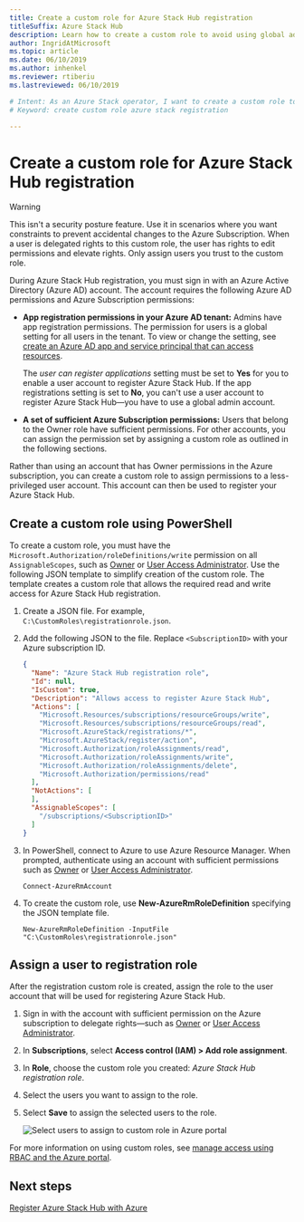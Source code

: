 ```yaml
---
title: Create a custom role for Azure Stack Hub registration
titleSuffix: Azure Stack Hub
description: Learn how to create a custom role to avoid using global administrator for Azure Stack Hub registration.
author: IngridAtMicrosoft
ms.topic: article
ms.date: 06/10/2019
ms.author: inhenkel
ms.reviewer: rtiberiu
ms.lastreviewed: 06/10/2019

# Intent: As an Azure Stack operator, I want to create a custom role to avoid using global admin for Azure Stack registration. 
# Keyword: create custom role azure stack registration

---
```


# Create a custom role for Azure Stack Hub registration

> [!WARNING]
> This isn't a security posture feature. Use it in scenarios where you want constraints to prevent accidental changes to the Azure Subscription. When a user is delegated rights to this custom role, the user has rights to edit permissions and elevate rights. Only assign users you trust to the custom role.

During Azure Stack Hub registration, you must sign in with an Azure Active Directory (Azure AD) account. The account requires the following Azure AD permissions and Azure Subscription permissions:

* **App registration permissions in your Azure AD tenant:** Admins have app registration permissions. The permission for users is a global setting for all users in the tenant. To view or change the setting, see [create an Azure AD app and service principal that can access resources](/azure/active-directory/develop/howto-create-service-principal-portal#required-permissions).

    The *user can register applications* setting must be set to **Yes** for you to enable a user account to register Azure Stack Hub. If the app registrations setting is set to **No**, you can't use a user account to register Azure Stack Hub—you have to use a global admin account.

* **A set of sufficient Azure Subscription permissions:** Users that belong to the Owner role have sufficient permissions. For other accounts, you can assign the permission set by assigning a custom role as outlined in the following sections.

Rather than using an account that has Owner permissions in the Azure subscription, you can create a custom role to assign permissions to a less-privileged user account. This account can then be used to register your Azure Stack Hub.

## Create a custom role using PowerShell

To create a custom role, you must have the `Microsoft.Authorization/roleDefinitions/write` permission on all `AssignableScopes`, such as [Owner](/azure/role-based-access-control/built-in-roles#owner) or [User Access Administrator](/azure/role-based-access-control/built-in-roles#user-access-administrator). Use the following JSON template to simplify creation of the custom role. The template creates a custom role that allows the required read and write access for Azure Stack Hub registration.

1. Create a JSON file. For example,  `C:\CustomRoles\registrationrole.json`.
2. Add the following JSON to the file. Replace `<SubscriptionID>` with your Azure subscription ID.

    ```json
    {
      "Name": "Azure Stack Hub registration role",
      "Id": null,
      "IsCustom": true,
      "Description": "Allows access to register Azure Stack Hub",
      "Actions": [
        "Microsoft.Resources/subscriptions/resourceGroups/write",
        "Microsoft.Resources/subscriptions/resourceGroups/read",
        "Microsoft.AzureStack/registrations/*",
        "Microsoft.AzureStack/register/action",
        "Microsoft.Authorization/roleAssignments/read",
        "Microsoft.Authorization/roleAssignments/write",
        "Microsoft.Authorization/roleAssignments/delete",
        "Microsoft.Authorization/permissions/read"
      ],
      "NotActions": [
      ],
      "AssignableScopes": [
        "/subscriptions/<SubscriptionID>"
      ]
    }
    ```

3. In PowerShell, connect to Azure to use Azure Resource Manager. When prompted, authenticate using an account with sufficient permissions such as [Owner](/azure/role-based-access-control/built-in-roles#owner) or [User Access Administrator](/azure/role-based-access-control/built-in-roles#user-access-administrator).

    ```azurepowershell
    Connect-AzureRmAccount
    ```

4. To create the custom role, use **New-AzureRmRoleDefinition** specifying the JSON template file.

    ``` azurepowershell
    New-AzureRmRoleDefinition -InputFile "C:\CustomRoles\registrationrole.json"
    ```

## Assign a user to registration role

After the registration custom role is created, assign the role to the user account that will be used for registering Azure Stack Hub.

1. Sign in with the account with sufficient permission on the Azure subscription to delegate rights—such as [Owner](/azure/role-based-access-control/built-in-roles#owner) or [User Access Administrator](/azure/role-based-access-control/built-in-roles#user-access-administrator).
2. In **Subscriptions**, select **Access control (IAM) > Add role assignment**.
3. In **Role**, choose the custom role you created: *Azure Stack Hub registration role*.
4. Select the users you want to assign to the role.
5. Select **Save** to assign the selected users to the role.

    ![Select users to assign to custom role in Azure portal](media/azure-stack-registration-role/assign-role.png)

For more information on using custom roles, see [manage access using RBAC and the Azure portal](/azure/role-based-access-control/role-assignments-portal).

## Next steps

[Register Azure Stack Hub with Azure](azure-stack-registration.md)
